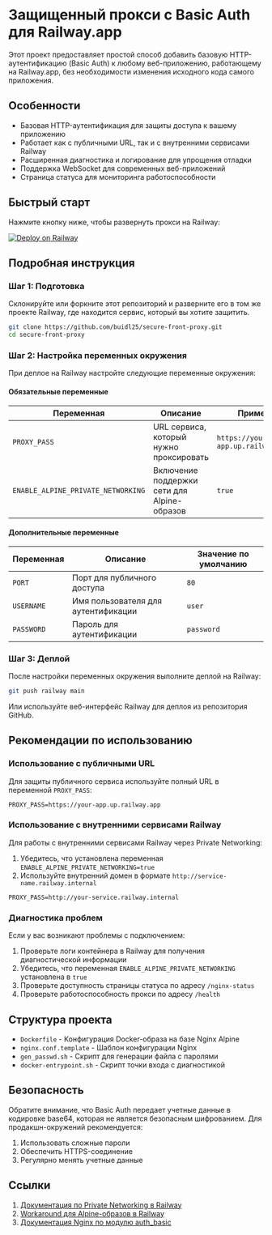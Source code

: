 # Защищенный прокси с Basic Auth для Railway.app

Этот проект предоставляет простой способ добавить базовую HTTP-аутентификацию (Basic Auth) к любому веб-приложению, работающему на Railway.app, без необходимости изменения исходного кода самого приложения.

## Особенности

- Базовая HTTP-аутентификация для защиты доступа к вашему приложению
- Работает как с публичными URL, так и с внутренними сервисами Railway
- Расширенная диагностика и логирование для упрощения отладки
- Поддержка WebSocket для современных веб-приложений
- Страница статуса для мониторинга работоспособности

## Быстрый старт

Нажмите кнопку ниже, чтобы развернуть прокси на Railway:

[![Deploy on Railway](https://railway.app/button.svg)](https://railway.app/template/bYH8Xt?referralCode=WSv72h)

## Подробная инструкция

### Шаг 1: Подготовка

Склонируйте или форкните этот репозиторий и разверните его в том же проекте Railway, где находится сервис, который вы хотите защитить.

```bash
git clone https://github.com/buidl25/secure-front-proxy.git
cd secure-front-proxy
```

### Шаг 2: Настройка переменных окружения

При деплое на Railway настройте следующие переменные окружения:

#### Обязательные переменные

| Переменная | Описание | Пример |
|------------|----------|--------|
| `PROXY_PASS` | URL сервиса, который нужно проксировать | `https://your-app.up.railway.app` |
| `ENABLE_ALPINE_PRIVATE_NETWORKING` | Включение поддержки сети для Alpine-образов | `true` |

#### Дополнительные переменные

| Переменная | Описание | Значение по умолчанию |
|------------|----------|----------------------|
| `PORT` | Порт для публичного доступа | `80` |
| `USERNAME` | Имя пользователя для аутентификации | `user` |
| `PASSWORD` | Пароль для аутентификации | `password` |

### Шаг 3: Деплой

После настройки переменных окружения выполните деплой на Railway:

```bash
git push railway main
```

Или используйте веб-интерфейс Railway для деплоя из репозитория GitHub.

## Рекомендации по использованию

### Использование с публичными URL

Для защиты публичного сервиса используйте полный URL в переменной `PROXY_PASS`:

```env
PROXY_PASS=https://your-app.up.railway.app
```

### Использование с внутренними сервисами Railway

Для работы с внутренними сервисами Railway через Private Networking:

1. Убедитесь, что установлена переменная `ENABLE_ALPINE_PRIVATE_NETWORKING=true`
2. Используйте внутренний домен в формате `http://service-name.railway.internal`

```env
PROXY_PASS=http://your-service.railway.internal
```

### Диагностика проблем

Если у вас возникают проблемы с подключением:

1. Проверьте логи контейнера в Railway для получения диагностической информации
2. Убедитесь, что переменная `ENABLE_ALPINE_PRIVATE_NETWORKING` установлена в `true`
3. Проверьте доступность страницы статуса по адресу `/nginx-status`
4. Проверьте работоспособность прокси по адресу `/health`

## Структура проекта

- `Dockerfile` - Конфигурация Docker-образа на базе Nginx Alpine
- `nginx.conf.template` - Шаблон конфигурации Nginx
- `gen_passwd.sh` - Скрипт для генерации файла с паролями
- `docker-entrypoint.sh` - Скрипт точки входа с диагностикой

## Безопасность

Обратите внимание, что Basic Auth передает учетные данные в кодировке base64, которая не является безопасным шифрованием. Для продакшн-окружений рекомендуется:

1. Использовать сложные пароли
2. Обеспечить HTTPS-соединение
3. Регулярно менять учетные данные

## Ссылки

1. [Документация по Private Networking в Railway](https://docs.railway.app/reference/private-networking)
2. [Workaround для Alpine-образов в Railway](https://docs.railway.app/reference/private-networking#workaround-for-alpine-based-images)
3. [Документация Nginx по модулю auth_basic](https://nginx.org/en/docs/http/ngx_http_auth_basic_module.html)
